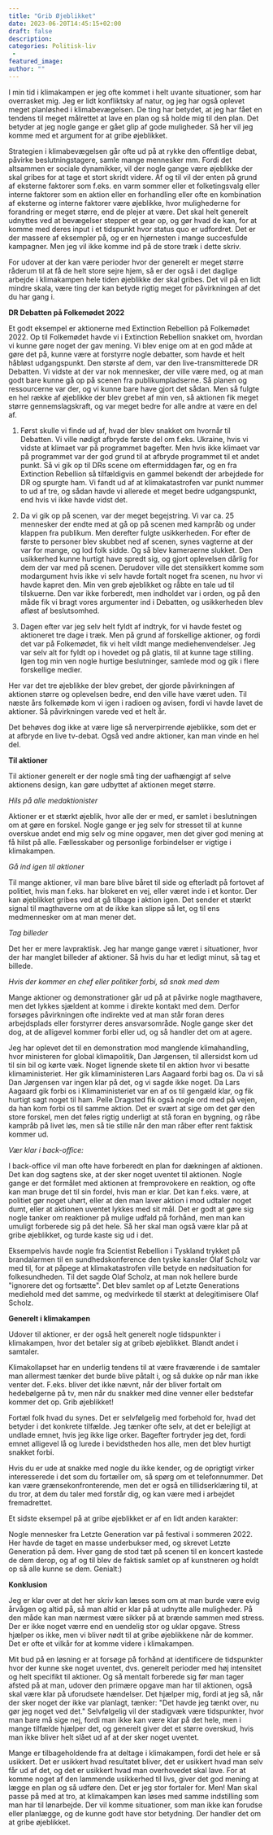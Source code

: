 ```yaml
---
title: "Grib Øjeblikket"
date: 2023-06-20T14:45:15+02:00
draft: false
description:
categories: Politisk-liv
 -
featured_image:
author: ""
---
```


I min tid i klimakampen er jeg ofte kommet i helt uvante situationer, som har overrasket mig. Jeg er lidt konfliktsky af natur, og jeg har også oplevet meget planløshed i klimabevægelsen. De ting har betydet, at jeg har fået en tendens til meget målrettet at lave en plan og så holde mig til den plan. Det betyder at jeg nogle gange er gået glip af gode muligheder. Så her vil jeg komme med et argument for at gribe øjeblikket.

Strategien i klimabevægelsen går ofte ud på at rykke den offentlige debat, påvirke beslutningstagere, samle mange mennesker mm. Fordi det altsammen er sociale dynamikker, vil der nogle gange være øjeblikke der skal gribes for at tage et stort skridt videre. Af og til vil der enten på grund af eksterne faktorer som f.eks. en varm sommer eller et folketingsvalg eller interne faktorer som en aktion eller en forhandling eller ofte en kombination af eksterne og interne faktorer være øjeblikke, hvor mulighederne for forandring er meget større, end de plejer at være. Det skal helt generelt udnyttes ved at bevægelser stepper et gear op, og gør hvad de kan, for at komme med deres input i et tidspunkt hvor status quo er udfordret. Det er der massere af eksempler på, og er en hjørnesten i mange succesfulde kampagner. Men jeg vil ikke komme ind på de store træk i dette skriv.

For udover at der kan være perioder hvor der generelt er meget større råderum til at få de helt store sejre hjem, så er der også i det daglige arbejde i klimakampen hele tiden øjeblikke der skal gribes. Det vil på en lidt mindre skala, være ting der kan betyde rigtig meget for påvirkningen af det du har gang i. 

**DR Debatten på Folkemødet 2022**

Et godt eksempel er aktionerne med Extinction Rebellion på Folkemødet 2022. Op til Folkemødet havde vi i Extinction Rebellion snakket om, hvordan vi kunne gøre noget der gav mening. Vi blev enige om at en god måde at gøre det på, kunne være at forstyrre nogle debatter, som havde et helt håbløst udgangspunkt. Den største af dem, var den live-transmitterede DR Debatten. Vi vidste at der var nok mennesker, der ville være med, og at man godt bare kunne gå op på scenen fra publikumpladserne. Så planen og ressourcerne var der, og vi kunne bare have gjort det sådan. Men så fulgte en hel række af øjeblikke der blev grebet af min ven, så aktionen fik meget større gennemslagskraft, og var meget bedre for alle andre at være en del af.

1. Først skulle vi finde ud af, hvad der blev snakket om hvornår til Debatten. Vi ville nødigt afbryde første del om f.eks. Ukraine, hvis vi vidste at klimaet var på programmet bagefter. Men hvis ikke klimaet var på programmet var der god grund til at afbryde programmet til et andet punkt. Så vi gik op til DRs scene om eftermiddagen før, og en fra Extinction Rebellion så tilfældigvis en gammel bekendt der arbejdede for DR og spurgte ham. Vi fandt ud af at klimakatastrofen var punkt nummer to ud af tre, og sådan havde vi allerede et meget bedre udgangspunkt, end hvis vi ikke havde vidst det.

2. Da vi gik op på scenen, var der meget begejstring. Vi var ca. 25 mennesker der endte med at gå op på scenen med kampråb og under klappen fra publikum. Men derefter fulgte usikkerheden. For efter de første to personer blev skubbet ned af scenen, synes vagterne at der var for mange, og lod folk sidde. Og så blev kameraerne slukket. Den usikkerhed kunne hurtigt have spredt sig, og gjort oplevelsen dårlig for dem der var med på scenen. Derudover ville det stensikkert komme som modargument hvis ikke vi selv havde fortalt noget fra scenen, nu hvor vi havde kapret den. Min ven greb øjeblikket og råbte en tale ud til tilskuerne. Den var ikke forberedt, men indholdet var i orden, og på den måde fik vi bragt vores argumenter ind i Debatten, og usikkerheden blev afløst af beslutsomhed.

3. Dagen efter var jeg selv helt fyldt af indtryk, for vi havde festet og aktioneret tre dage i træk. Men på grund af forskellige aktioner, og fordi det var på Folkemødet, fik vi helt vildt mange mediehenvendelser. Jeg var selv alt for fyldt op i hovedet og på glatis, til at kunne tage stilling. Igen tog min ven nogle hurtige beslutninger, samlede mod og gik i flere forskellige medier.

Her var det tre øjeblikke der blev grebet, der gjorde påvirkningen af aktionen større og oplevelsen bedre, end den ville have været uden. Til næste års folkemøde kom vi igen i radioen og avisen, fordi vi havde lavet de aktioner. Så påvirkningen varede ved et helt år.

Det behøves dog ikke at være lige så nerverpirrende øjeblikke, som det er at afbryde en live tv-debat. Også ved andre aktioner, kan man vinde en hel del.

**Til aktioner**

Til aktioner generelt er der nogle små ting der uafhængigt af selve aktionens design, kan gøre udbyttet af aktionen meget større. 

*Hils på alle medaktionister*

Aktioner er et stærkt øjeblik, hvor alle der er med, er samlet i beslutningen om at gøre en forskel. Nogle gange er jeg selv for stresset til at kunne overskue andet end mig selv og mine opgaver, men det giver god mening at få hilst på alle. Fællesskaber og personlige forbindelser er vigtige i klimakampen.

*Gå ind igen til aktioner*

Til mange aktioner, vil man bare blive båret til side og efterladt på fortovet af politiet, hvis man f.eks. har blokeret en vej, eller været inde i et kontor. Der kan øjeblikket gribes ved at gå tilbage i aktion igen. Det sender et stærkt signal til magthaverne om at de ikke kan slippe så let, og til ens medmennesker om at man mener det.

*Tag billeder*

Det her er mere lavpraktisk. Jeg har mange gange været i situationer, hvor der har manglet billeder af aktioner. Så hvis du har et ledigt minut, så tag et billede.

*Hvis der kommer en chef eller politiker forbi, så snak med dem*

Mange aktioner og demonstrationer går ud på at påvirke nogle magthavere, men det lykkes sjældent at komme i direkte kontakt med dem. Derfor forsøges påvirkningen ofte indirekte ved at man står foran deres arbejdsplads eller forstyrrer deres ansvarsområde. Nogle gange sker det dog, at de alligevel kommer forbi eller ud, og så handler det om at agere.

Jeg har oplevet det til en demonstration mod manglende klimahandling, hvor ministeren for global klimapolitik, Dan Jørgensen, til allersidst kom ud til sin bil og kørte væk. Noget lignende skete til en aktion hvor vi besatte klimaministeriet. Her gik klimaministeren Lars Aagaard forbi bag os. Da vi så Dan Jørgensen var ingen klar på det, og vi sagde ikke noget. Da Lars Aagaard gik forbi os i Klimaministeriet var en af os til gengæld klar, og fik hurtigt sagt noget til ham. Pelle Dragsted fik også nogle ord med på vejen, da han kom forbi os til samme aktion. Det er svært at sige om det gør den store forskel, men det føles rigtig underligt at stå foran en bygning, og råbe kampråb på livet løs, men så tie stille når den man råber efter rent faktisk kommer ud.

*Vær klar i back-office:*

I back-office vil man ofte have forberedt en plan for dækningen af aktionen. Det kan dog sagtens ske, at der sker noget uventet til aktionen. Nogle gange er det formålet med aktionen at fremprovokere en reaktion, og ofte kan man bruge det til sin fordel, hvis man er klar. Det kan f.eks. være, at politiet gør noget uhørt, eller at den man laver aktion i mod udtaler noget dumt, eller at aktionen uventet lykkes med sit mål. Det er godt at gøre sig nogle tanker om reaktioner på mulige udfald på forhånd, men man kan umuligt forberede sig på det hele. Så her skal man også være klar på at gribe øjeblikket, og turde kaste sig ud i det.

Eksempelvis havde nogle fra Scientist Rebellion i Tyskland trykket på brandalarmen til en sundhedskonference den tyske kansler Olaf Scholz var med til, for at påpege at klimakatastrofen ville betyde en nødsituation for folkesundheden. Til det sagde Olaf Scholz, at man nok hellere burde "ignorere det og fortsætte". Det blev samlet op af Letzte Generations mediehold med det samme, og medvirkede til stærkt at delegitimisere Olaf Scholz.

**Generelt i klimakampen**

Udover til aktioner, er der også helt generelt nogle tidspunkter i klimakampen, hvor det betaler sig at gribeb øjeblikket. Blandt andet i samtaler.

Klimakollapset har en underlig tendens til at være fraværende i de samtaler man allermest tænker det burde blive påtalt i, og så dukke op når man ikke venter det. F.eks. bliver det ikke nævnt, når der bliver fortalt om hedebølgerne på tv, men når du snakker med dine venner eller bedstefar kommer det op. Grib øjeblikket! 

Fortæl folk hvad du synes. Det er selvfølgelig med forbehold for, hvad det betyder i det konkrete tilfælde. Jeg tænker ofte selv, at det er belejligt at undlade emnet, hvis jeg ikke lige orker. Bagefter fortryder jeg det, fordi emnet alligevel lå og lurede i bevidstheden hos alle, men det blev hurtigt snakket forbi.

Hvis du er ude at snakke med nogle du ikke kender, og de oprigtigt virker interesserede i det som du fortæller om, så spørg om et telefonnummer. Det kan være grænsekonfronterende, men det er også en tillidserklæring til, at du tror, at dem du taler med forstår dig, og kan være med i arbejdet fremadrettet.

Et sidste eksempel på at gribe øjeblikket er af en lidt anden karakter:

Nogle mennesker fra Letzte Generation var på festival i sommeren 2022. Her havde de taget en masse underbukser med, og skrevet Letzte Generation på dem. Hver gang de stod tæt på scenen til en koncert kastede de dem derop, og af og til blev de faktisk samlet op af kunstneren og holdt op så alle kunne se dem. Genialt:)

**Konklusion**

Jeg er klar over at det her skriv kan læses som om at man burde være evig årvågen og altid på, så man altid er klar på at udnytte alle muligheder. På den måde kan man nærmest være sikker på at brænde sammen med stress. Der er ikke noget værre end en uendelig stor og uklar opgave. Stress hjælper os ikke, men vi bliver nødt til at gribe øjeblikkene når de kommer. Det er ofte et vilkår for at komme videre i klimakampen.

Mit bud på en løsning er at forsøge på forhånd at identificere de tidspunkter hvor der kunne ske noget uventet, dvs. generelt perioder med høj intensitet og helt specifikt til aktioner. Og så mentalt forberede sig før man tager afsted på at man, udover den primære opgave man har til aktionen, også skal være klar på uforudsete hændelser. Det hjælper mig, fordi at jeg så, når der sker noget der ikke var planlagt, tænker: "Det havde jeg tænkt over, nu gør jeg noget ved det." Selvfølgelig vil der stadigvæk være tidspunkter, hvor man bare må sige nej, fordi man ikke kan være klar på det hele, men i mange tilfælde hjælper det, og generelt giver det et større overskud, hvis man ikke bliver helt slået ud af at der sker noget uventet.

Mange er tilbageholdende fra at deltage i klimakampen, fordi det hele er så usikkert. Det er usikkert hvad resultatet bliver, det er usikkert hvad man selv får ud af det, og det er usikkert hvad man overhovedet skal lave. For at komme noget af den lammende usikkerhed til livs, giver det god mening at lægge en plan og så udføre den. Det er jeg stor fortaler for. Men! Man skal passe på med at tro, at klimakampen kan løses med samme indstilling som man har til lønarbejde. Der vil komme situationer, som man ikke kan forudse eller planlægge, og de kunne godt have stor betydning. Der handler det om at gribe øjeblikket.
